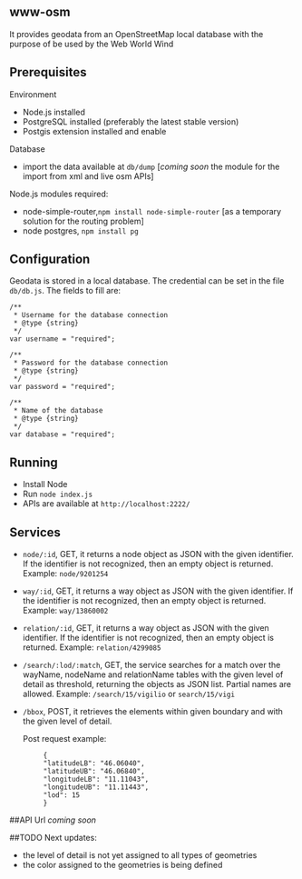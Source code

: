 ## www-osm

It provides geodata from an OpenStreetMap local database with the purpose of be used by the Web World Wind

## Prerequisites
Environment
* Node.js installed
* PostgreSQL installed (preferably the latest stable version)
* Postgis extension installed and enable

Database
* import the data available at `db/dump` [*coming soon* the module for the import from xml and live osm APIs]

Node.js modules required:
* node-simple-router,`npm install node-simple-router` [as a temporary solution for the routing problem]
* node postgres, `npm install pg`

## Configuration

Geodata is stored in a local database. The credential can be set in the file `db/db.js`.
The fields to fill are:
```
/**
 * Username for the database connection
 * @type {string}
 */
var username = "required";

/**
 * Password for the database connection
 * @type {string}
 */
var password = "required";

/**
 * Name of the database
 * @type {string}
 */
var database = "required"; 
```

## Running

* Install Node
* Run `node index.js`
* APIs are available at `http://localhost:2222/`

## Services

* `node/:id`, GET, it returns a node object as JSON with the given identifier. If the identifier is not recognized, then an empty object is returned. Example: `node/9201254`
* `way/:id`, GET,  it returns a way object as JSON with the given identifier. If the identifier is not recognized, then an empty object is returned. Example: `way/13860002`
* `relation/:id`, GET, it returns a way object as JSON with the given identifier. If the identifier is not recognized, then an empty object is returned. Example: `relation/4299085`
* `/search/:lod/:match`, GET, the service searches for a match over the wayName, nodeName and relationName tables with the given level of detail as threshold, returning the objects as JSON list. Partial names are allowed. Example: `/search/15/vigilio` or `search/15/vigi`
* `/bbox`, POST, it retrieves the elements within given boundary and with the given level of detail.

    Post request example:
    ```
         {
         "latitudeLB": "46.06040",
         "latitudeUB": "46.06840",
         "longitudeLB": "11.11043",
         "longitudeUB": "11.11443",
         "lod": 15
         }
    ```

##API Url
*coming soon*

##TODO
Next updates: 
* the level of detail is not yet assigned to all types of geometries
* the color assigned to the geometries is being defined
